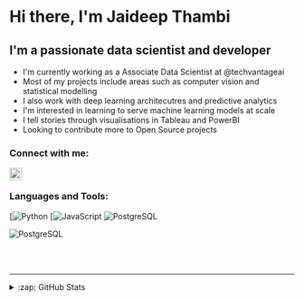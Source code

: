 # Hi there, I'm Jaideep Thambi


## I'm a passionate data scientist and developer
- I'm currently working as a Associate Data Scientist at @techvantageai
- Most of my projects include areas such as computer vision and statistical modelling
- I also work with deep learning architecutres and predictive analytics
- I'm interested in learning to serve machine learning models at scale
- I tell stories through visualisations in Tableau and PowerBI
- Looking to contribute more to Open Source projects



### Connect with me:
[<img align="left" alt="Jaideep | LinkedIn" width="22px" src="https://cdn.jsdelivr.net/npm/simple-icons@v3/icons/linkedin.svg" />][linkedin]

<br />

### Languages and Tools:

[![Python](https://img.shields.io/badge/-Python-fff?&logo=python)
[![JavaScript](https://img.shields.io/badge/-JavaScript-fff?&logo=JavaScript&logoColor=ddc508)
![PostgreSQL](https://img.shields.io/badge/-PostgreSQL-fff?&logo=PostgreSQL&logoColor=336791)

![PostgreSQL](https://img.shields.io/badge/-TensorFlow-fff?&logo=TensorFlow&logoColor=ddc508)

<br />
<br />

---

<details>
  <summary>:zap: GitHub Stats</summary>

  <img align="left" alt="Jaideep's GitHub Stats" src="https://github-readme-stats.codestackr.vercel.app/api?username=jaideepthambi&show_icons=true&hide_border=true" />

</details>


[linkedin]: https://linkedin.com/in/jaideepthambi
